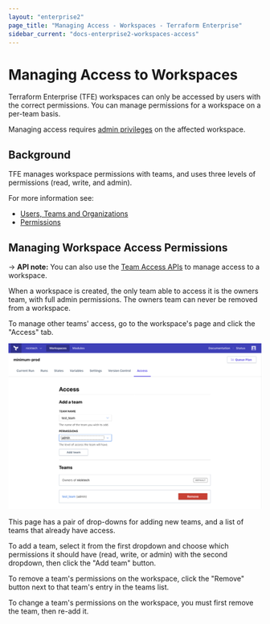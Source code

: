 ```yaml
---
layout: "enterprise2"
page_title: "Managing Access - Workspaces - Terraform Enterprise"
sidebar_current: "docs-enterprise2-workspaces-access"
---
```


# Managing Access to Workspaces

Terraform Enterprise (TFE) workspaces can only be accessed by users with the correct permissions. You can manage permissions for a workspace on a per-team basis.

Managing access requires [admin privileges](../users-teams-organizations/permissions.html) on the affected workspace.

## Background

TFE manages workspace permissions with teams, and uses three levels of permissions (read, write, and admin).

For more information see:

- [Users, Teams and Organizations](../users-teams-organizations/index.html)
- [Permissions](../users-teams-organizations/permissions.html)

## Managing Workspace Access Permissions

-> **API note:** You can also use the [Team Access APIs](../api/team-access.html) to manage access to a workspace.

When a workspace is created, the only team able to access it is the owners team, with full admin permissions. The owners team can never be removed from a workspace.

To manage other teams' access, go to the workspace's page and click the "Access" tab.

![Screenshot: a workspace's access settings page](./images/access.png)

This page has a pair of drop-downs for adding new teams, and a list of teams that already have access.

To add a team, select it from the first dropdown and choose which permissions it should have (read, write, or admin) with the second dropdown, then click the "Add team" button.

To remove a team's permissions on the workspace, click the "Remove" button next to that team's entry in the teams list.

To change a team's permissions on the workspace, you must first remove the team, then re-add it.


